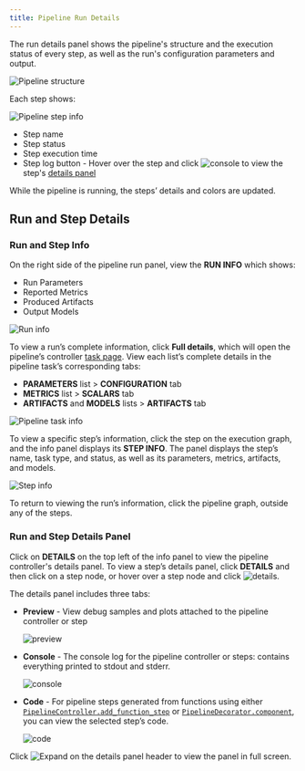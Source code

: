 ```yaml
---
title: Pipeline Run Details
---
```


The run details panel shows the pipeline's structure and the execution status of every step, as well as the run's 
configuration parameters and output. 

![Pipeline structure](../../img/webapp_pipeline_DAG.png)

Each step shows: 

![Pipeline step info](../../img/webapp_pipeline_node.png)

* Step name
* Step status
* Step execution time
* Step log button - Hover over the step and click <img src="/docs/latest/icons/ico-console.svg" alt="console" className="icon size-md space-sm" /> 
  to view the step's [details panel](#run-and-step-details-panel) 

While the pipeline is running, the steps’ details and colors are updated.

## Run and Step Details
### Run and Step Info

On the right side of the pipeline run panel, view the **RUN INFO** which shows: 
* Run Parameters 
* Reported Metrics
* Produced Artifacts 
* Output Models 

![Run info](../../img/webapp_pipeline_run_info.png)

To view a run’s complete information, click **Full details**, which will open the pipeline’s controller [task page](../webapp_exp_track_visual.md). 
View each list’s complete details in the pipeline task’s corresponding tabs: 
* **PARAMETERS** list > **CONFIGURATION** tab
* **METRICS** list > **SCALARS** tab
* **ARTIFACTS** and **MODELS** lists > **ARTIFACTS** tab 

![Pipeline task info](../../img/webapp_pipeline_task_info.png)

To view a specific step’s information, click the step on the execution graph, and the info panel displays its **STEP INFO**. 
The panel displays the step’s name, task type, and status, as well as its parameters, metrics, artifacts, and models. 

![Step info](../../img/webapp_pipeline_step_info.png)

To return to viewing the run’s information, click the pipeline graph, outside any of the steps.  

### Run and Step Details Panel

Click on **DETAILS** on the top left of the info panel to view the pipeline controller's details panel. To view a step’s 
details panel, click **DETAILS** and then click on a step node, or hover over a step node and click <img src="/docs/latest/icons/ico-console.svg" alt="details" className="icon size-md space-sm" />.

The details panel includes three tabs: 
* **Preview** - View debug samples and plots attached to the pipeline controller or step 

  ![preview](../../img/webapp_pipeline_step_debug.png)

* **Console** - The console log for the pipeline controller or steps: contains everything printed to stdout and stderr.  

  ![console](../../img/webapp_pipeline_step_console.png)

* **Code** - For pipeline steps generated from functions using either [`PipelineController.add_function_step`](../../references/sdk/automation_controller_pipelinecontroller.md#add_function_step)
or [`PipelineDecorator.component`](../../references/sdk/automation_controller_pipelinecontroller.md#pipelinedecoratorcomponent), 
you can view the selected step’s code. 

  ![code](../../img/webapp_pipeline_step_code.png)

Click <img src="/docs/latest/icons/ico-max-panel.svg" alt="Expand" className="icon size-md space-sm" /> on the details panel header to view the panel in full screen. 
